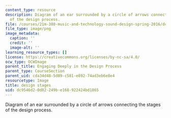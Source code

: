 ```yaml
---
content_type: resource
description: Diagram of an ear surrounded by a circle of arrows connecting the stages
  of the design process.
file: /courses/21m-380-music-and-technology-sound-design-spring-2016/dc9546d20d82249be168922424bd1865_design_stages.png
file_type: image/png
image_metadata:
  caption: ''
  credit: ''
  image-alt: ''
learning_resource_types: []
license: https://creativecommons.org/licenses/by-nc-sa/4.0/
ocw_type: OCWImage
parent_title: Engaging Deeply in the Design Process
parent_type: CourseSection
parent_uid: cda34d48-5d89-c581-e892-74ad3eb6e8e4
resourcetype: Image
title: design stages
uid: dc9546d2-0d82-249b-e168-922424bd1865
---
```

Diagram of an ear surrounded by a circle of arrows connecting the stages of the design process.